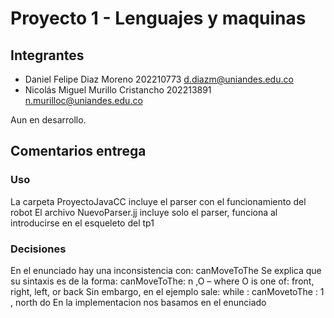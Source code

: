 # Proyecto 1 - Lenguajes y maquinas

## Integrantes
- Daniel Felipe Diaz Moreno  202210773  d.diazm@uniandes.edu.co
- Nicolás Miguel Murillo Cristancho  202213891 n.murilloc@uniandes.edu.co

Aun en desarrollo.

## Comentarios entrega

### Uso
La carpeta ProyectoJavaCC incluye el parser con el funcionamiento del robot
El archivo NuevoParser.jj incluye solo el parser, funciona al introducirse en el esqueleto del tp1


### Decisiones
En el enunciado hay una inconsistencia con: canMoveToThe
Se explica que su sintaxis es de la forma: canMoveToThe: n ,O – where O is one of: front, right, left, or back
Sin embargo, en el ejemplo sale: while : canMovetoThe : 1 , north do
En la implementacion nos basamos en el enunciado
